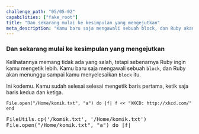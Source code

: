 ```yaml
---
challenge_path: "05/05-02"
capabilities: ["fake_root"]
title: "Dan sekarang mulai ke kesimpulan yang mengejutkan"
meta_description: "Kamu baru saja mengawali sebuah block, dan Ruby akan menunggu sampai kamu menyelesaikan block itu."
---
```


### Dan sekarang mulai ke kesimpulan yang mengejutkan

Kelihatannya memang tidak ada yang salah, tetapi sebenarnya Ruby ingin kamu mengetik lebih. Kamu baru saja mengawali sebuah `block`, dan Ruby akan menunggu sampai kamu menyelesaikan `block` itu.

Ini kodemu. Kamu sudah selesai selesai mengetik baris pertama, ketik saja baris kedua dan ketiga.

`
File.open("/Home/komik.txt", "a") do |f|
  f << "XKCD: http://xkcd.com/"
end
`

<pre id="code-prefill">
FileUtils.cp('/komik.txt', '/Home/komik.txt')
File.open("/Home/komik.txt", "a") do |f|
</pre>
